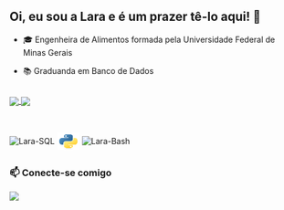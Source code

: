 ## Oi, eu sou a Lara e é um prazer tê-lo aqui! 👋

- 🎓 Engenheira de Alimentos formada pela Universidade Federal de Minas Gerais
- 📚 Graduanda em Banco de Dados

  ##

<a href="https://github.com/laramirandaeali/github-readme-stats">
  <img height=200 align="center" src="https://github-readme-stats.vercel.app/api?username=laramirandaeali&show_icons=true&theme=dracula&bg_color=00000000&rank_icon=github" />
</a>
<a href="https://github.com/laramirandaeali/convoychat">
  <img height=200 align="center" src="https://github-readme-stats.vercel.app/api/top-langs?username=laramirandaeali&layout=compact&theme=dracula&bg_color=00000000" />
</a>

##

<div style="display: inline_block"><br>
  <img align="center" alt="Lara-SQL" height="30" width="40" src="https://cdn.jsdelivr.net/gh/devicons/devicon@latest/icons/azuresqldatabase/azuresqldatabase-original.svg" />
  <img align="center" alt="Lara-Python" height="30" width="40" src="https://raw.githubusercontent.com/devicons/devicon/master/icons/python/python-original.svg">
  <img align="center" alt="Lara-Bash" height="30" width="40" src="https://cdn.jsdelivr.net/gh/devicons/devicon@latest/icons/bash/bash-plain.svg" /> 
</div>
  
  ##
 ### **📫 Conecte-se comigo**  
<div> 
  <a href="https://www.linkedin.com/in/laramirandaeali" target="_blank"><img src="https://img.shields.io/badge/-LinkedIn-%230077B5?style=for-the-badge&logo=linkedin&logoColor=white" target="_blank"></a> 
</div>




